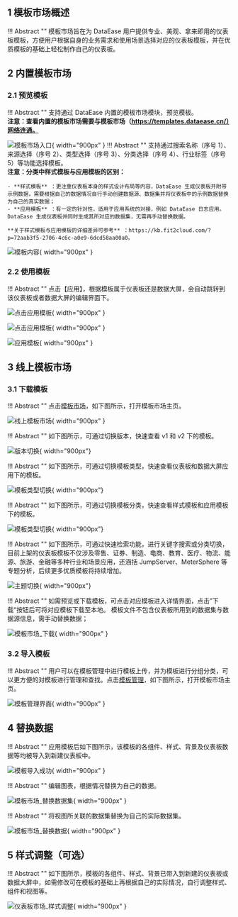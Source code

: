 ## 1 模板市场概述

!!! Abstract ""
    模板市场旨在为 DataEase 用户提供专业、美观、拿来即用的仪表板模板，方便用户根据自身的业务需求和使用场景选择对应的仪表板模板，并在优质模板的基础上轻松制作自己的仪表板。

## 2 内置模板市场

### 2.1 预览模板

!!! Abstract ""
    支持通过 DataEase 内置的模板市场模块，预览模板。   
    **注意：查看内置的模板市场需要与模板市场（https://templates.dataease.cn/）网络连通。**

![模板市场入口](../img/template_market/模板市场入口.png){ width="900px" }
!!! Abstract ""
    支持通过搜索名称（序号 1）、来源选择（序号 2）、类型选择（序号 3）、分类选择（序号 4）、行业标签（序号 5）等功能选择模板。  
    **注意：分类中样式模板与应用模板的区别：**

    - **样式模板** ：更注重仪表板本身的样式设计布局等内容，DataEase 生成仪表板并附带示例数据，需要根据自己的数据情况自行手动创建数据源、数据集并将仪表板中的示例数据替换为自己的真实数据；
    - **应用模板** ：有一定的针对性，适用于应用系统的对接，例如 DataEase 日志应用。DataEase 生成仪表板并同时生成其所对应的数据集，无需再手动替换数据。

    **关于样式模板与应用模板的详细差异可参考** ：https://kb.fit2cloud.com/?p=72aab3f5-2706-4c6c-a0e9-6dcd58aa00a0。

![模板内容](../img/template_market/模板内容.png){ width="900px" }


### 2.2 使用模板

!!! Abstract ""
    点击【应用】，根据模板属于仪表板还是数据大屏，会自动跳转到该仪表板或者数据大屏的编辑界面下。

![点击应用模板](../img/template_market/点击应用模板.png){ width="900px" }

![点击应用模板](../img/template_market/点击应用模板2.png){ width="900px" }

![应用模板](../img/template_market/应用模板.png){ width="900px" }


## 3 线上模板市场

### 3.1 下载模板

!!! Abstract ""
    点击[模板市场](https://templates-de.fit2cloud.com/)，如下图所示，打开模板市场主页。

![线上模板市场](../img/template_market/线上模板市场.png){ width="900px" }

!!! Abstract ""
    如下图所示，可通过切换版本，快速查看 v1 和 v2 下的模板。

![版本切换](../img/template_market/版本切换.gif){ width="900px"}

!!! Abstract ""
    如下图所示，可通过切换模板类型，快速查看仪表板和数据大屏应用下的模板。

![模板类型切换](../img/template_market/模板类型选择.gif){ width="900px"}

!!! Abstract ""
    如下图所示，可通过切换模板分类，快速查看样式模板和应用模板下的模板。

![模板类型切换](../img/template_market/模板类型切换.gif){ width="900px"}

!!! Abstract ""
    如下图所示，可通过快速检索功能，进行关键字搜索或分类切换，目前上架的仪表板模板不仅涉及零售、证券、制造、电商、教育、医疗、物流、能源、旅游、金融等多种行业和场景应用，还涵括 JumpServer、MeterSphere 等专题分析，后续更多优质模板将持续增加。

![主题切换](../img/template_market/主题切换.gif){ width="900px"}

!!! Abstract ""
    如需预览或下载模板，可点击对应模板进入详情界面，点击”下载“按钮后可将对应模板下载至本地。 模板文件不包含仪表板所用到的数据集与数据源信息，需手动替换数据；

![模板市场_下载](../img/template_market/模板下载.png){ width="900px" }


### 3.2 导入模板

!!! Abstract ""
    用户可以在模板管理中进行模板上传，并为模板进行分组分类，可以更方便的对模板进行管理和查找。点击[模板管理](../user_manual/system_management/module.md)，如下图所示，打开模板市场主页。

![模板管理界面](../../img/system_management/模板管理界面.png){ width="900px" }

## 4 替换数据

!!! Abstract ""
    应用模板后如下图所示，该模板的各组件、样式、背景及仪表板数据等均被导入到新建仪表板中。

![模板导入成功](../../img/template_market/应用模板.png){ width="900px" }

!!! Abstract ""
    编辑图表，根据情况替换为自己的数据。

![模板市场_替换数据集](../img/template_market/模板替换数据集.png){ width="900px" }

!!! Abstract ""
    将视图所关联的数据集替换为自己的实际数据集。

![模板市场_替换数据](../img/template_market/替换数据集.png){ width="900px" }

## 5 样式调整（可选）

!!! Abstract ""
    如下图所示，模板的各组件、样式、背景已带入到新建的仪表板或数据大屏中，如需修改可在模板的基础上再根据自己的实际情况，自行调整样式、组件和视图等。

![仪表板市场_样式调整](../img/template_market/样式调整.png){ width="900px" }